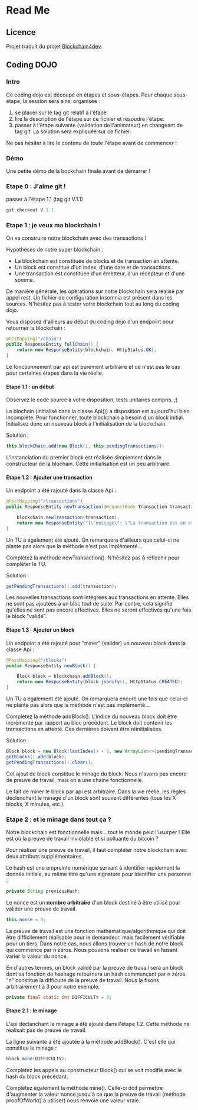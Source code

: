 # Read Me

## Licence

Projet traduit du projet [Blockchain4dev](https://github.com/pagesjaunes/blockchain4dev).

## Coding DOJO

### Intro

Ce coding dojo est découpé en étapes et sous-étapes. Pour chaque sous-étape, la session sera ainsi organisée :
  1. se placer sur le tag git relatif à l'étape
  2. lire la description de l'étape sur ce fichier et résoudre l'étape.
  3. passer à l'étape suivante (validation de l'animateur) en changeant de tag git. La solution sera expliquée sur ce fichier.

Ne pas hésiter à lire le contenu de toute l'étape avant de commencer !

### Démo

Une petite démo de la bockchain finale avant de démarrer !

### Etape 0 : J'aime git !

passer à l'étape 1.1 (tag git V.1.1)

``` java
git checkout V.1.1.
```

### Etape 1 : je veux ma blockchain !

On va construire notre blockchain avec des transactions !

Hypothèses de notre super blockchain :

  - La blockchain est constituée de blocks et de transaction en attente.
  - Un block est constitué d'un index, d'une date et de transactions.
  - Une transaction est constituée d'un émetteur, d'un récepteur et d'une somme.

De manière générale, les opérations sur notre blockchain sera réalisé par appel rest. Un fichier de configuration Insomnia est présent dans les sources. N'hésitez pas à tester votre blockchain tout au long du coding dojo.

Vous disposez d'ailleurs au début du coding dojo d'un endpoint pour retourner la blockchain :

``` java
@GetMapping("/chain")
public ResponseEntity fullChain() {
    return new ResponseEntity(blockchain, HttpStatus.OK);
}
```

Le fonctionnement par api est purement arbitraire et ce n'est pas le cas pour certaines étapes dans la vie réelle.

#### Etape 1.1 : un début

Observez le code source à votre disposition, tests unitaires compris. ;)

La blochain (initialisé dans la classe Api()) a disposition est aujourd'hui bien incomplète. Pour fonctionner, toute blockchain a besoin d'un block initial. Initialisez donc un nouveau block à l'initialisation de la blockchain.

Solution :

``` java
this.blockChain.add(new Block(1, this.pendingTransactions));
```

L'instanciation du premier block est réalisée simplement dans le constructeur de la blochain. Cette initialisation est un peu arbitraire.

#### Etape 1.2 : Ajouter une transaction

Un endpoint a été rajouté dans la classe Api :

``` java
@PostMapping("/transactions")
public ResponseEntity newTransaction(@RequestBody Transaction transaction) {

    blockchain.newTransaction(transaction);
    return new ResponseEntity("{\"message\": \"La transaction est en attente\"}", HttpStatus.CREATED);
}
```

Un TU a également été ajouté. On remarquera d'ailleurs que celui-ci ne plante pas alors que la méthode n'est pas implémenté...

Complétez la méthode newTransaction(). N'hésitez pas à réflechir pour compléter le TU.

Solution :

``` java
getPendingTransactions().add(transaction);
```

Les nouvelles transactions sont intégrées aux transactions en attente. Elles ne sont pas ajoutées à un bloc tout de suite. Par contre, cela signifie qu'elles ne sont pas encore effectives. Elles ne seront effectivés qu'une fois le block "validé".

#### Etape 1.3 : Ajouter un block

Un endpoint a été rajouté pour "miner" (valider) un nouveau block dans la classe Api :

``` java
@PostMapping("/blocks")
public ResponseEntity newBlock() {

    Block block = blockchain.addBlock();
    return new ResponseEntity(block.jsonify(), HttpStatus.CREATED);
}
```

Un TU a également été ajouté. On remarquera encore une fois que celui-ci ne plante pas alors que la méthode n'est pas implémenté...

Complétez la méthode addBlock(). L'indice du nouveau block doit être incrémenté par rapport au bloc précédent. Le block doit contenir les transactions en attente. Ces dernières doivent être réinitialisées.

Solution :

``` java
Block block = new Block(lastIndex() + 1, new ArrayList<>(pendingTransactions));
getBlocks().add(block);
getPendingTransactions().clear();
```

Cet ajout de block constitue le minage du block. Nous n'avons pas encore de preuve de travail, mais on a une chaine fonctionnelle.

Le fait de miner le block par api est arbitraire. Dans la vie réelle, les règles déclenchant le minage d'un block sont souvent différentes (tous les X blocks, X minutes, etc.).

### Etape 2 : et le minage dans tout ça ?

Notre blockchain est fonctionnelle mais... tout le monde peut l'usurper ! Elle est où la preuve de travail inviolable et si polluante du bitcoin ?

Pour réaliser une preuve de travail, il faut compléter notre blockchain avec deux attributs supplémentaires.

Le hash est une empreinte numérique servant à identifier rapidement la donnée initiale, au même titre qu'une signature pour identifier une personne :

``` java
private String previousHash;
```

Le nonce est un **nombre arbitraire** d'un block destiné à être utilisé pour valider une preuve de travail.

``` java
this.nonce = 0;
```

La preuve de travail est une fonction mathématique/algorithmique qui doit être difficilement réalisable pour le demandeur, mais facilement vérifiable pour un tiers. Dans notre cas, nous allons trouver un hash de notre block qui commence par n zéros. Nous pouvons réaliser ce travail en faisant varier la valeur du nonce.

En d'autres termes, un block validé par la preuve de travail sera un block dont sa fonction de hashage retournera un hash commençant par n zéros. "n" constitue la difficulté de la preuve de travail. Nous la fixons arbitrairement à 3 pour notre exemple.

``` java
private final static int DIFFICULTY = 3;
```

#### Etape 2.1 : le minage

L'api déclanchant le minage a été ajouté dans l'étape 1.2. Cette méthode ne réalisait pas de preuve de travail.

La ligne suivante a été ajoutée à la méthode addBlock(). C'est elle qui constitue le minage :

``` java
block.mine(DIFFICULTY);
```

Complétez les appels au constructeur Block() qui se voit modifié avec le hash du block précédant.

Complétez également la méthode mine(). Celle-ci doit permettre d'augmenter la valeur nonce jusqu'à ce que la preuve de travail (méthode proofOfWork() à utiliser) nous renvoie une valeur vraie.
